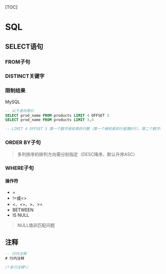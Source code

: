 [TOC]

# SQL

## SELECT语句

### FROM子句

### DISTINCT关键字

### 限制结果

MySQL

```sql
-- 以下语句等价
SELECT prod_name FROM products LIMIT 4 OFFSET 3
SELECT prod_name FROM products LIMIT 3,4

-- LIMIT 4 OFFSET 3 第一个数字是检索的行数（第一个被检索的行是第0行），第二个数字是指从哪儿开始

```

### ORDER BY子句

> 多列排序的排列方向需分别指定（DESC降序，默认升序ASC）

### WHERE子句

#### 操作符

- =
- !=或\<\>
- \<、\<=、\>、\>=
- BETWEEN
- IS NULL

> NULL值非匹配问题

## 注释

```sql
-- 行内注释
# 行内注释

/*多行注释*/
```
